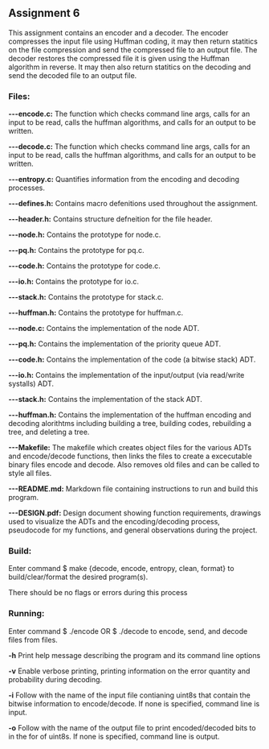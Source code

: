 ## Assignment 6

This assignment contains an encoder and a decoder. The encoder compresses the input file using Huffman coding, it may then return statitics on the file compression and send the compressed file to an output file. The decoder restores the compressed file it is given using the Huffman algorithm in reverse. It may then also return statitics on the decoding and send the decoded file to an output file.

### Files:

**---encode.c:** The function which checks command line args, calls for an input to be read, calls the huffman algorithms, and calls for an output to be written.

**---decode.c:** The function which checks command line args, calls for an input to be read, calls the huffman algorithms, and calls for an output to be written.

**---entropy.c:** Quantifies information from the encoding and decoding processes.

**---defines.h:** Contains macro defenitions used throughout the assignment.

**---header.h:** Contains structure defneition for the file header.

**---node.h:** Contains the prototype for node.c.

**---pq.h:** Contains the prototype for pq.c.

**---code.h:** Contains the prototype for code.c.

**---io.h:** Contains the prototype for io.c.

**---stack.h:** Contains the prototype for stack.c.

**---huffman.h:** Contains the prototype for huffman.c.

**---node.c:** Contains the implementation of the node ADT.

**---pq.h:** Contains the implementation of the priority queue ADT.

**---code.h:** Contains the implementation of the code (a bitwise stack) ADT.

**---io.h:** Contains the implementation of the input/output (via read/write systalls) ADT.

**---stack.h:** Contains the implementation of the stack ADT.

**---huffman.h:** Contains the implementation of the huffman encoding and decoding alorithtms including building a tree, building codes, rebuilding a tree, and deleting a tree.

**---Makefile:** The makefile which creates object files for the various ADTs and encode/decode functions, then links the files to create a excecutable binary files encode and decode. Also removes old files and can be called to style all files.

**---README.md:** Markdown file containing instructions to run and build this program.

**---DESIGN.pdf:** Design document showing function requirements, drawings used to visualize the ADTs and the encoding/decoding process, pseudocode for my functions, and general observations during the project.


### Build:

Enter command $ make {decode, encode, entropy, clean, format} to build/clear/format the desired program(s).

There should be no flags or errors during this process

### Running:

Enter command $ ./encode OR $ ./decode to encode, send, and decode files from files.

**-h** Print help message describing the program and its command line options

**-v** Enable verbose printing, printing information on the error quantity and probability during decoding.

**-i** Follow with the name of the input file contianing uint8s that contain the bitwise information to encode/decode. If none is specified, command line is input.

**-o** Follow with the name of the output file to print encoded/decoded bits to in the for of uint8s. If none is specified, command line is output.


